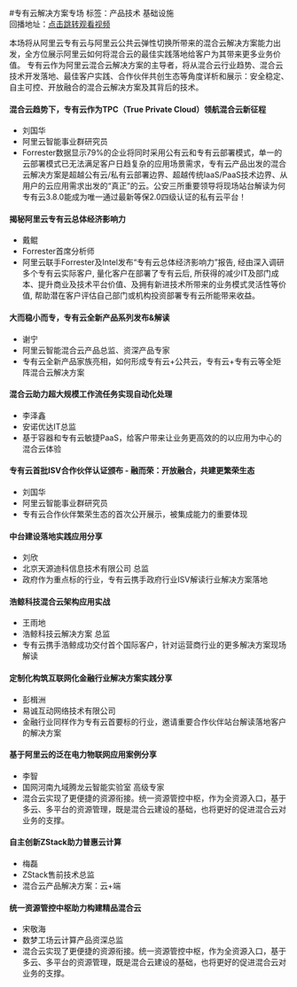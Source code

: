 #专有云解决方案专场标签：<kbd>产品技术</kbd> <kbd>基础设施</kbd><br>回播地址：[点击跳转观看视频](https://alhlsvodhls08.e.vhall.com/mp4record/SessiononDedicatedCloudSolutions.mp4)本场将从阿里云专有云与阿里云公共云弹性切换所带来的混合云解决方案能力出发，全方位展示阿里云如何将混合云的最佳实践落地给客户为其带来更多业务价值。
专有云作为阿里云混合云解决方案的主导者，将从混合云行业趋势、混合云技术开发落地、最佳客户实践、合作伙伴共创生态等角度详析和展示：安全稳定、自主可控、开放融合的混合云解决方案及其背后的技术。#### 混合云趋势下，专有云作为TPC（True Private Cloud）领航混合云新征程* 刘国华* 阿里云智能事业群研究员*  Forrester数据显示79%的企业将同时采用公有云和专有云部署模式，单一的云部署模式已无法满足客户日趋复杂的应用场景需求，专有云产品出发的混合云解决方案是超越公有云/私有云部署边界、超越传统IaaS/PaaS技术边界、从用户的云应用需求出发的“真正”的云。公安三所重要领导将现场站台解读为何专有云3.8.0能成为唯一通过最新等保2.0四级认证的私有云平台！#### 揭秘阿里云专有云总体经济影响力* 戴鲲* Forrester首席分析师*  阿里云联手Forrester及Intel发布“专有云总体经济影响力”报告, 经由深入调研多个专有云实际客户, 量化客户在部署了专有云后, 所获得的减少IT及部门成本、提升商业及技术平台价值、及拥有新进技术所带来的业务模式灵活性等价值, 帮助潜在客户评估自己部门或机构投资部署专有云所能带来收益。#### 大而稳小而专，专有云全新产品系列发布&解读* 谢宁* 阿里云智能混合云产品总监、资深产品专家*  专有云全新产品家族亮相，如何形成专有云+公共云，专有云+专有云等全矩阵混合云解决方案#### 混合云助力超大规模工作流任务实现自动化处理* 李泽鑫* 安诺优达IT总监*  基于容器和专有云敏捷PaaS，给客户带来让业务更高效的的以应用为中心的混合云体验#### 专有云首批ISV合作伙伴认证颁布 - 融而荣：开放融合，共建更繁荣生态* 刘国华* 阿里云智能事业群研究员* 专有云合作伙伴繁荣生态的首次公开展示，被集成能力的重要体现#### 中台建设落地实践应用分享* 刘欣* 北京天源迪科信息技术有限公司 总监*  政府作为重点标的行业，专有云携手政府行业ISV解读行业解决方案落地#### 浩鲸科技混合云架构应用实战* 王雨地* 浩鲸科技云解决方案 总监*  专有云携手浩鲸成功交付首个国际客户，针对运营商行业的更多解决方案现场解读#### 定制化构筑互联网化金融行业解决方案实践分享* 彭楫洲* 易诚互动网络技术有限公司*  金融行业同样作为专有云首要标的行业，邀请重要合作伙伴站台解读落地客户的解决方案#### 基于阿里云的泛在电力物联网应用案例分享* 李智* 国网河南九域腾龙云智能实验室 高级专家* 混合云实现了更便捷的资源衔接。统一资源管控中枢，作为全资源入口，基于多云、多平台的资源管理，既是混合云建设的基础，也将更好的促进混合云对业务的支撑。#### 自主创新ZStack助力普惠云计算 * 梅磊* ZStack售前技术总监* 混合云产品解决方案：云+端#### 统一资源管控中枢助力构建精品混合云* 宋敬海* 数梦工场云计算产品资深总监* 混合云实现了更便捷的资源衔接。统一资源管控中枢，作为全资源入口，基于多云、多平台的资源管理，既是混合云建设的基础，也将更好的促进混合云对业务的支撑。